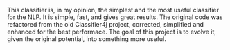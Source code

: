 This classifier is, in my opinion, the simplest and the most useful classifier for the NLP. 
It is simple, fast, and gives great results.
The original code was refactored from the old Classifier4j project, corrected, simplified and enhanced for the best performace.
The goal of this project is to evolve it, given the original potential, into something more useful.

 

